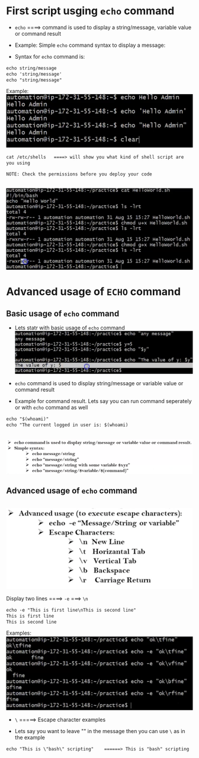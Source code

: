# First script usging `echo` command

- `echo` ====> command is used to display a string/message, variable value or command result

- Example: Simple `echo` command syntax to display a message:
- Syntax for `echo` command is:
```
echo string/message
echo 'string/message'
echo "string/message"
```
Example:
  <br> ![image](../images/91.png)

```
cat /etc/shells   ====> will show you what kind of shell script are you using
```
```
NOTE: Check the permissions before you deploy your code
```
  <br> ![image](../images/92.png)


# Advanced usage of `ECHO` command

## Basic usage of `echo` command
- Lets statr with basic usage of `echo` command
<br> ![image](../images/106.png)

- `echo` command is used to display string/message or variable value or command result

- Example for command result. Lets say you can run command seperately or with `echo` command as well
```
echo "$(whoami)" 
echo "The current logged in user is: $(whoami)
```
<br> ![image](../images/107.png)

## Advanced usage of `echo` command
<br> ![image](../images/108.png)

Display two lines ====> `-e` ===> `\n`
```
echo -e "This is first line\nThis is second line" 
This is first line
This is second line
```
Examples: 
<br> ![image](../images/109.png)

- `\` =====> Escape character examples

- Lets say you want to leave "" in the message then you can use `\` as in the example
```
echo "This is \"bash\" scripting"    ======> This is "bash" scripting



